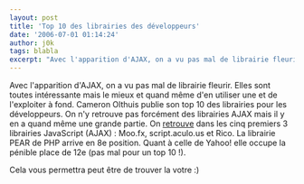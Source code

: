 ```yaml
---
layout: post
title: 'Top 10 des librairies des développeurs'
date: '2006-07-01 01:14:24'
author: j0k
tags: blabla
excerpt: "Avec l'apparition d'AJAX, on a vu pas mal de librairie fleurir. Elles sont toutes intéressante mais le mieux et quand même d'en utiliser une et de l'exploiter à fond.     \nCameron Olthuis publie son top 10 des librairies pour les développeurs. On n'y retrouve pas forcément des librairies AJAX mais il y en a quand même une grande partie.   On      …"
---
```


Avec l'apparition d'AJAX, on a vu pas mal de librairie fleurir. Elles sont toutes intéressante mais le mieux et quand même d'en utiliser une et de l'exploiter à fond.
Cameron Olthuis publie son top 10 des librairies pour les développeurs. On n'y retrouve pas forcément des librairies AJAX mais il y en a quand même une grande partie.   On [retrouve](http://www.cameronolthuis.com/2006/06/top-10-web-developer-libraries/) dans les cinq premiers 3 librairies JavaScript (AJAX) : Moo.fx,  script.aculo.us et Rico. La librairie PEAR de PHP arrive en 8e position. Quant à celle de Yahoo! elle occupe la pénible place de 12e (pas mal pour un top 10 !).

Cela vous permettra peut être de trouver la votre :)
